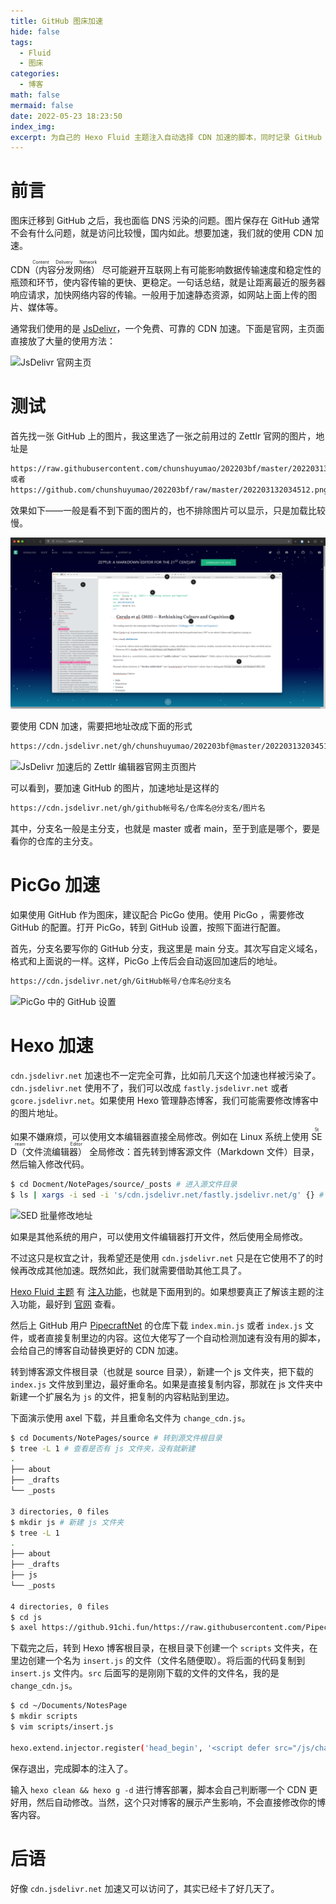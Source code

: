 ```yaml
---
title: GitHub 图床加速
hide: false
tags:
  - Fluid
  - 图床
categories:
  - 博客
math: false
mermaid: false
date: 2022-05-23 18:23:50
index_img:
excerpt: 为自己的 Hexo Fluid 主题注入自动选择 CDN 加速的脚本，同时记录 GitHub 图床加速。
---
```


# 前言

图床迁移到 GitHub 之后，我也面临 DNS 污染的问题。图片保存在 GitHub 通常不会有什么问题，就是访问比较慢，国内如此。想要加速，我们就的使用 CDN 加速。

CDN<ruby>（内容分发网络）<rt>Content Delivery Network</rt></ruby> 尽可能避开互联网上有可能影响数据传输速度和稳定性的瓶颈和环节，使内容传输的更快、更稳定。一句话总结，就是让距离最近的服务器响应请求，加快网络内容的传输。一般用于加速静态资源，如网站上面上传的图片、媒体等。
 
通常我们使用的是 [JsDelivr](https://www.jsdelivr.com/ "JsDelivr")，一个免费、可靠的 CDN 加速。下面是官网，主页面直接放了大量的使用方法：

![JsDelivr 官网主页](http://cdn.jsdelivr.net/gh/chunshuyumao/202203@master/2022/05/23/202205231714065.png "JsDelivr 官网主页")
 
# 测试

首先找一张 GitHub 上的图片，我这里选了一张之前用过的 Zettlr 官网的图片，地址是

```markdown
https://raw.githubusercontent.com/chunshuyumao/202203bf/master/202203132034512.png
或者
https://github.com/chunshuyumao/202203bf/raw/master/202203132034512.png
```

效果如下——一般是看不到下面的图片的，也不排除图片可以显示，只是加载比较慢。

![未加速前 Zettlr 官网图片](https://raw.githubusercontent.com/chunshuyumao/202203bf/master/202203132034512.png "未加速前 Zettlr 官网图片")

要使用 CDN 加速，需要把地址改成下面的形式

```markdown
https://cdn.jsdelivr.net/gh/chunshuyumao/202203bf@master/202203132034512.png
```

![JsDelivr 加速后的 Zettlr 编辑器官网主页图片](https://cdn.jsdelivr.net/gh/chunshuyumao/202203bf@master/202203132034512.png "JsDelivr 加速后的 Zettlr 编辑器官网主页图片")
 
可以看到，要加速 GitHub 的图片，加速地址是这样的

```markdown
https://cdn.jsdelivr.net/gh/github帐号名/仓库名@分支名/图片名
```

其中，分支名一般是主分支，也就是 master 或者 main，至于到底是哪个，要是看你的仓库的主分支。

# PicGo 加速

如果使用 GitHub 作为图床，建议配合 PicGo 使用。使用 PicGo ，需要修改 GitHub 的配置。打开 PicGo，转到 GitHub 设置，按照下面进行配置。

首先，分支名要写你的 GitHub 分支，我这里是 main 分支。其次写自定义域名，格式和上面说的一样。这样，PicGo 上传后会自动返回加速后的地址。

```markdown
https://cdn.jsdelivr.net/gh/GitHub帐号/仓库名@分支名
```

![PicGo 中的 GitHub 设置](http://cdn.jsdelivr.net/gh/chunshuyumao/202203@master/2022/05/23/202205231727605.png "PicGo 中的 GitHub 设置")

# Hexo 加速

`cdn.jsdelivr.net` 加速也不一定完全可靠，比如前几天这个加速也样被污染了。`cdn.jsdelivr.net` 使用不了，我们可以改成 `fastly.jsdelivr.net` 或者 `gcore.jsdelivr.net`。如果使用 Hexo 管理静态博客，我们可能需要修改博客中的图片地址。

如果不嫌麻烦，可以使用文本编辑器直接全局修改。例如在 Linux 系统上使用 <ruby>SED（文件流编辑器）<rt>Stream Editor</rt></ruby> 全局修改：首先转到博客源文件（Markdown 文件）目录，然后输入修改代码。

```bash
$ cd Docment/NotePages/source/_posts # 进入源文件目录
$ ls | xargs -i sed -i 's/cdn.jsdelivr.net/fastly.jsdelivr.net/g' {} # 修改文件内地址
```

![SED 批量修改地址](http://cdn.jsdelivr.net/gh/chunshuyumao/202203@master/2022/05/23/202205231740399.png "SED 批量修改地址")

如果是其他系统的用户，可以使用文件编辑器打开文件，然后使用全局修改。

不过这只是权宜之计，我希望还是使用 `cdn.jsdelivr.net` 只是在它使用不了的时候再改成其他加速。既然如此，我们就需要借助其他工具了。

[Hexo Fluid 主题](https://hexo.fluid-dev.com/ "Hexo Fluid 主题") 有 [注入功能](https://hexo.fluid-dev.com/posts/hexo-injector/ "Fluid 主题注入功能")，也就是下面用到的。如果想要真正了解该主题的注入功能，最好到 [官网](https://hexo.fluid-dev.com/posts/hexo-injector/ "Fluid 主题注入功能") 查看。

然后上 GitHub 用户 [PipecraftNet](https://github.com/PipecraftNet/jsdelivr-auto-fallback "PipecraftNet") 的仓库下载 `index.min.js` 或者 `index.js` 文件，或者直接复制里边的内容。这位大佬写了一个自动检测加速有没有用的脚本，会给自己的博客自动替换更好的 CDN 加速。

转到博客源文件根目录（也就是 source 目录），新建一个 js 文件夹，把下载的 `index.js` 文件放到里边，最好重命名。如果是直接复制内容，那就在 js 文件夹中新建一个扩展名为 `js` 的文件，把复制的内容粘贴到里边。

下面演示使用 axel 下载，并且重命名文件为 `change_cdn.js`。

```bash
$ cd Documents/NotePages/source # 转到源文件根目录
$ tree -L 1 # 查看是否有 js 文件夹，没有就新建
.
├── about
├── _drafts
└── _posts

3 directories, 0 files
$ mkdir js # 新建 js 文件夹
$ tree -L 1
.
├── about
├── _drafts
├── js
└── _posts

4 directories, 0 files
$ cd js
$ axel https://github.91chi.fun/https://raw.githubusercontent.com/PipecraftNet/jsdelivr-auto-fallback/main/index.js -o change_cdn.js
```

下载完之后，转到 Hexo 博客根目录，在根目录下创建一个 `scripts` 文件夹，在里边创建一个名为 `insert.js` 的文件（文件名随便取）。将后面的代码复制到 `insert.js` 文件内。`src` 后面写的是刚刚下载的文件的文件名，我的是 `change_cdn.js`。

```bash
$ cd ~/Documents/NotesPage
$ mkdir scripts
$ vim scripts/insert.js

hexo.extend.injector.register('head_begin', '<script defer src="/js/change_cdn.js"></script>', 'default');
```

保存退出，完成脚本的注入了。

输入 `hexo clean && hexo g -d` 进行博客部署，脚本会自己判断哪一个 CDN 更好用，然后自动修改。当然，这个只对博客的展示产生影响，不会直接修改你的博客内容。

# 后语

好像 `cdn.jsdelivr.net` 加速又可以访问了，其实已经卡了好几天了。